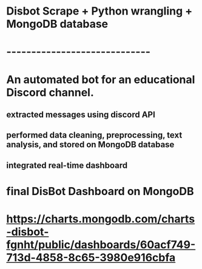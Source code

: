 # Disbot Scrape + Python wrangling + MongoDB database
# -----------------------------
# An automated bot for an educational Discord channel.
## extracted messages using discord API
## performed data cleaning, preprocessing, text analysis, and stored on MongoDB database
## integrated real-time dashboard
  
# final DisBot Dashboard on MongoDB
# https://charts.mongodb.com/charts-disbot-fgnht/public/dashboards/60acf749-713d-4858-8c65-3980e916cbfa
